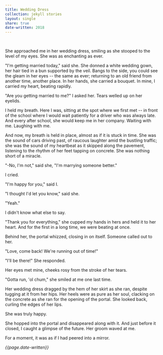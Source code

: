 ```yaml
---
title: Wedding Dress
collection: jekyll stories
layout: single
share: true
date-written: 2018
---
```


&nbsp;
&nbsp;



<p>
She approached me in her wedding dress, smiling as she stooped to the level of my eyes. She was as enchanting as ever.
</p>

<p>
"I'm getting married today," said she. She donned a white wedding gown, her hair tied in a bun supported by the veil. Bangs to the side, you could see the gleam in her eyes -- the same as ever; returning to an old friend from another time, another place. In her hands, she carried a bouquet. In mine, I carried my heart, beating rapidly.
</p>

<p>
"Are you getting married to me?" I asked her. Tears welled up on her eyelids.
</p>

<p>
I held my breath. Here I was, sitting at the spot where we first met -- in front of the school where I would wait patiently for a driver who was always late. And every after school, she would keep me in her company. Waiting with me. Laughing with me.
</p>

<p>
And now, my breath is held in place, almost as if it is stuck in time. She was the sound of cars driving past, of raucous laughter amid the bustling traffic; she was the sound of my heartbeat as it skipped along the pavement, listening to the rhythm of her feet tapping on concrete. She was nothing short of a miracle. 
</p>

<p>
"-No, I'm not," said she, "I'm marrying someone better."
</p>

<p>
I cried.
</p>

<p>
"I'm happy for you," said I.
</p>

<p>
"I thought I'd let you know," said she.
</p>

<p>
"Yeah." 
</p>

<p>
I didn't know what else to say.
</p>

<p>
"Thank you for everything," she cupped my hands in hers and held it to her heart. And for the first in a long time, we were beating at once.
</p>


<p>
Behind her, the portal whizzed, closing in on itself. Someone called out to her.
</p>

<p>
"Love, come back! We're running out of time!"
</p>

<p>
"I'll be there!" She responded.
</p>

<p>
Her eyes met mine, cheeks rosy from the stroke of her tears.
</p>

<p>
"Gotta run, 'ol chum," she smiled at me one last time.
</p>

<p>
Her wedding dress dragged by the hem of her skirt as she ran, despite tugging at it from her hips. Her heels were as pure as her soul, clacking on the concrete as she ran for the opening of the portal. She looked back, curling the edges of her lips.
</p>

<p>
 She was truly happy. 
</p>

<p>
  She hopped into the portal and disappeared along with it. And just before it closed, I caught a glimpse of the future. Her groom waved at me. 
</p>

<p>
  For a moment, it was as if I had peered into a mirror.
</p>

<em> {{page.date-written}} </em>


